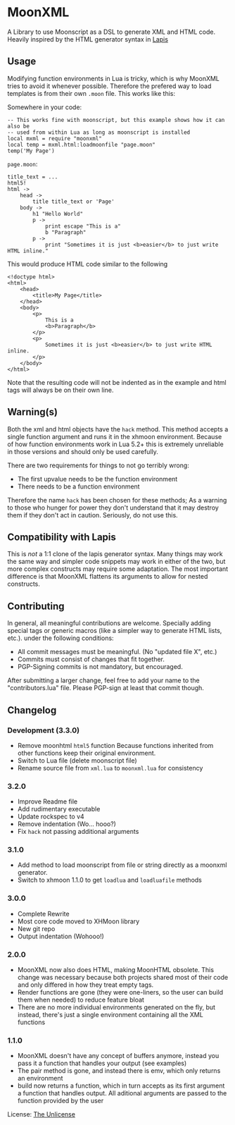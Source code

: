 MoonXML
========

A Library to use Moonscript as a DSL to generate XML and HTML code.
Heavily inspired by the HTML generator syntax in [Lapis][lapis]

Usage
--------------------------------------------------------------------------------

Modifying function environments in Lua is tricky, which is why MoonXML tries to
avoid it whenever possible. Therefore the prefered way to load templates is from
their own `.moon` file. This works like this:

Somewhere in your code:

	-- This works fine with moonscript, but this example shows how it can also be
	-- used from within Lua as long as moonscript is installed
	local mxml = require "moonxml"
	local temp = mxml.html:loadmoonfile "page.moon"
	temp('My Page')

`page.moon`:

	title_text = ...
	html5!
	html ->
		head ->
			title title_text or 'Page'
		body ->
			h1 "Hello World"
			p ->
				print escape "This is a"
				b "Paragraph"
			p ->
				print "Sometimes it is just <b>easier</b> to just write HTML inline."

This would produce HTML code similar to the following

	<!doctype html>
	<html>
		<head>
			<title>My Page</title>
		</head>
		<body>
			<p>
				This is a
				<b>Paragraph</b>
			</p>
			<p>
				Sometimes it is just <b>easier</b> to just write HTML inline.
			</p>
		</body>
	</html>

Note that the resulting code will not be indented as in the example
and html tags will always be on their own line.

Warning(s)
--------------------------------------------------------------------------------

Both the xml and html objects have the `hack` method.
This method accepts a single function argument and runs it in the xhmoon
environment.
Because of how function environments work in Lua 5.2+ this is extremely
unreliable in those versions and should only be used carefully.

There are two requirements for things to not go terribly wrong:

- The first upvalue needs to be the function environment
- There needs to be a function environment

Therefore the name `hack` has been chosen for these methods;
As a warning to those who hunger for power they don't understand that it may
destroy them if they don't act in caution.
Seriously, do not use this.

Compatibility with Lapis
--------------------------------------------------------------------------------

This is *not* a 1:1 clone of the lapis generator syntax.
Many things may work the same way and simpler code snippets may work in either
of the two, but more complex constructs may require some adaptation.
The most important difference is that MoonXML flattens its arguments to allow
for nested constructs.

Contributing
--------------------------------------------------------------------------------

In general, all meaningful contributions are welcome. Specially adding special
tags or generic macros (like a simpler way to generate HTML lists, etc.). under
the following conditions:

- All commit messages must be meaningful. (No "updated file X", etc.)
- Commits must consist of changes that fit together.
- PGP-Signing commits is not mandatory, but encouraged.

After submitting a larger change, feel free to add your name to the
"contributors.lua" file. Please PGP-sign at least that commit though.

Changelog
--------------------------------------------------------------------------------

### Development (3.3.0)
- Remove moonhtml `html5` function
	Because functions inherited from other functions keep their original
	environment.
- Switch to Lua file (delete moonscript file)
- Rename source file from `xml.lua` to `moonxml.lua` for consistency

### 3.2.0
- Improve Readme file
- Add rudimentary executable
- Update rockspec to v4
- Remove indentation (Wo... hooo?)
- Fix `hack` not passing additional arguments

### 3.1.0
- Add method to load moonscript from file or string directly as a moonxml
	generator.
- Switch to xhmoon 1.1.0 to get `loadlua` and `loadluafile` methods

### 3.0.0

- Complete Rewrite
- Most core code moved to XHMoon library
- New git repo
- Output indentation (Wohooo!)

### 2.0.0

- MoonXML now also does HTML, making MoonHTML obsolete. This change was necessary because both projects shared most of their code and only differed in how they treat empty tags.
- Render functions are gone (they were one-liners, so the user can build them when needed) to reduce feature bloat
- There are no more individual environments generated on the fly, but instead, there's just a single environment containing all the XML functions

### 1.1.0

- MoonXML doesn't have any concept of buffers anymore, instead you pass it a function that handles your output (see examples)
- The pair method is gone, and instead there is emv, which only returns an environment
- build now returns a function, which in turn accepts as its first argument a function that handles output.  All aditional arguments are passed to the function provided by the user

License: [The Unlicense][unlicense]

[lapis]:     //leafo.net/lapis "Lapis: Webb-application framework for Lua/Moonscript"
[unlicense]: //unlicense.org   "The Unlicense"
